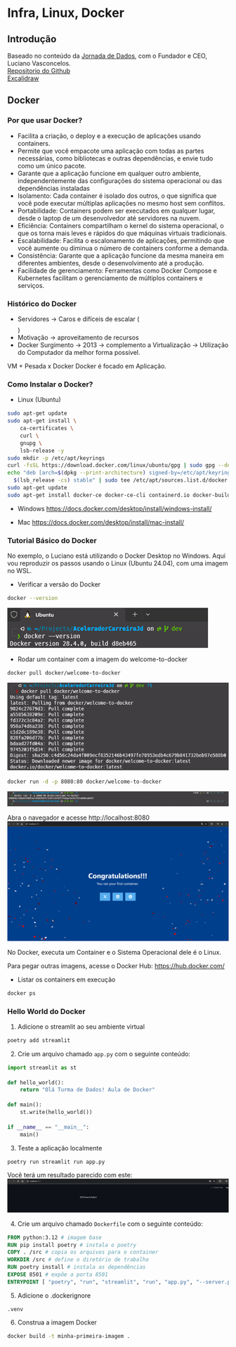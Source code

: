 # Infra, Linux, Docker

## Introdução
Baseado no conteúdo da [Jornada de Dados](https://suajornadadedados.com.br/), com o Fundador e CEO, Luciano Vasconcelos.<br>
[Repositorio do Github](https://github.com/lvgalvao/workshop-docker-aovivo-)<br>
[Excalidraw](https://app.excalidraw.com/l/8pvW6zbNUnD/6MNAkqnvTPt)

## Docker
### Por que usar Docker?
- Facilita a criação, o deploy e a execução de aplicações usando containers.
- Permite que você empacote uma aplicação com todas as partes necessárias, como bibliotecas e outras dependências, e envie tudo como um único pacote.
- Garante que a aplicação funcione em qualquer outro ambiente, independentemente das configurações do sistema operacional ou das dependências instaladas
- Isolamento: Cada container é isolado dos outros, o que significa que você pode executar múltiplas aplicações no mesmo host sem conflitos.
- Portabilidade: Containers podem ser executados em qualquer lugar, desde o laptop de um desenvolvedor até servidores na nuvem.
- Eficiência: Containers compartilham o kernel do sistema operacional, o que os torna mais leves e rápidos do que máquinas virtuais tradicionais.
- Escalabilidade: Facilita o escalonamento de aplicações, permitindo que você aumente ou diminua o número de containers conforme a demanda.
- Consistência: Garante que a aplicação funcione da mesma maneira em diferentes ambientes, desde o desenvolvimento até a produção.
- Facilidade de gerenciamento: Ferramentas como Docker Compose e Kubernetes facilitam o gerenciamento de múltiplos containers e serviços.

### Histórico do Docker
- Servidores -> Caros e difíceis de escalar ($$$$)
- Motivação -> aproveitamento de recursos
- Docker Surgimento -> 2013 -> complemento a Virtualização -> Utilização do Computador da melhor forma possível.

VM + Pesada x Docker
Docker é focado em Aplicação. 

### Como Instalar o Docker?
- Linux (Ubuntu)
```bash
sudo apt-get update
sudo apt-get install \
    ca-certificates \
    curl \
    gnupg \
    lsb-release -y
sudo mkdir -p /etc/apt/keyrings
curl -fsSL https://download.docker.com/linux/ubuntu/gpg | sudo gpg --dearmor -o /etc/apt/keyrings/docker.gpg
echo "deb [arch=$(dpkg --print-architecture) signed-by=/etc/apt/keyrings/docker.gpg] https://download.docker.com/linux/ubuntu \
  $(lsb_release -cs) stable" | sudo tee /etc/apt/sources.list.d/docker.list > /dev/null
sudo apt-get update
sudo apt-get install docker-ce docker-ce-cli containerd.io docker-buildx-plugin docker-compose-plugin
```

- Windows
https://docs.docker.com/desktop/install/windows-install/

- Mac
https://docs.docker.com/desktop/install/mac-install/

### Tutorial Básico do Docker

No exemplo, o Luciano está utilizando o Docker Desktop no Windows. Aqui vou reproduzir os passos usando o Linux (Ubuntu 24.04), com uma imagem no WSL.

- Verificar a versão do Docker
```bash
docker --version
```
![alt text](./img/01-docker_version.png)

- Rodar um container com a imagem do welcome-to-docker
```bash
docker pull docker/welcome-to-docker
```
![Docker Pull Welcome](./img/02-docker_pull_welcome-to-docker.png)

```bash
docker run -d -p 8080:80 docker/welcome-to-docker
```
![Docker Run Welcome](./img/03-docker_run_welcome-to-docker.png)

Abra o navegador e acesse http://localhost:8080
![Welcome to Docker](./img/04-welcome_to_docker.png)

No Docker, executa um Container e o Sistema Operacional dele é o Linux.

Para pegar outras imagens, acesse o Docker Hub: https://hub.docker.com/

- Listar os containers em execução
```bash
docker ps
```

### Hello World do Docker

1) Adicione o streamlit ao seu ambiente virtual
```bash
poetry add streamlit
```
2) Crie um arquivo chamado `app.py` com o seguinte conteúdo:
```python
import streamlit as st

def hello_world():
    return "Olá Turma de Dados! Aula de Docker"

def main():
    st.write(hello_world())

if __name__ == "__main__":
    main()
```

3) Teste a aplicação localmente
```bash
poetry run streamlit run app.py
```

Você terá um resultado parecido com este:
![Streamlit Local](./img/05-streamlit_local.png)

4) Crie um arquivo chamado `Dockerfile` com o seguinte conteúdo:
```dockerfile
FROM python:3.12 # imagem base
RUN pip install poetry # instala o poetry
COPY . /src # copia os arquivos para o container
WORKDIR /src # define o diretório de trabalho
RUN poetry install # instala as dependências
EXPOSE 8501 # expõe a porta 8501
ENTRYPOINT [ "poetry", "run", "streamlit", "run", "app.py", "--server.port=8501", "--server.address=0.0.0.0" ] # comando para rodar a aplicação
```

5) Adicione o .dockerignore
```
.venv
```

6) Construa a imagem Docker
```bash
docker build -t minha-primeira-imagem .